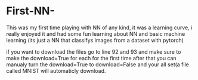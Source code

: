 # First-NN-
This was my first time playing with NN of any kind, it was a learning curve, i really enjoyed it and had some fun learning about NN and basic machine learning (its just a NN that classifys images from a dataset with pytorch)

if you want to download the files go to line 92 and 93 and make sure to make the download=True for each for the first time after that you can manualy turn the download=True to download=False and your all set(a file called MNIST will automaticly download.
